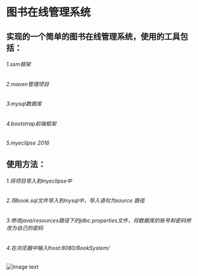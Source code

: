 # 图书在线管理系统
## 实现的一个简单的图书在线管理系统，使用的工具包括：
###### 1.ssm框架
###### 2.maven管理项目
###### 3.mysql数据库
###### 4.bootstrap前端框架
###### 5.myeclipse 2016
## 使用方法：
###### 1.将项目导入到myeclipse中
###### 2.将book.sql文件导入到mysql中，导入语句为source 路径
###### 3.修改java/resources路径下的jdbc.properties文件，将数据库的账号和密码修改为自己的密码
###### 4.在浏览器中输入lhost:8080/BookSystem/
![Image text](https://github.com/bigbigQI/library-booksystem/blob/master/1.jpg)